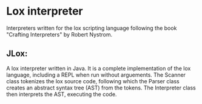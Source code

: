 # Lox interpreter

Interpreters written for the lox scripting language following the book "Crafting Interpreters" by Robert Nystrom.

## JLox:

A lox interpreter written in Java. It is a complete implementation of the lox language, including a REPL when run without arguements.
The Scanner class tokenizes the lox source code, following which the Parser class creates an abstract syntax tree (AST) from the tokens. The Interpreter class then interprets the AST, executing the code.


